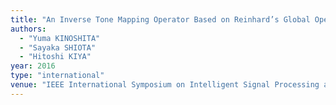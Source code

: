```yaml
---
title: "An Inverse Tone Mapping Operator Based on Reinhard’s Global Operator"
authors:
  - "Yuma KINOSHITA"
  - "Sayaka SHIOTA"
  - "Hitoshi KIYA"
year: 2016
type: "international"
venue: "IEEE International Symposium on Intelligent Signal Processing and Communication Systems, Phuket, Thailand, 2016-10-25."
---
```

